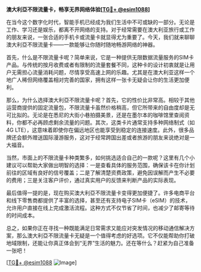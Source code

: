 **澳大利亞不限流量卡，畅享无界网络体验[[TG💪+ @esim1088](https://t.me/s/esim1088)]**

在当今这个数字化时代，智能手机已经成为我们生活中不可或缺的一部分。无论是工作、学习还是娱乐，都离不开网络的支持。对于经常需要在澳大利亚旅行或工作的朋友来说，一张合适的手机卡或流量卡就显得尤为重要了。今天，我们就来聊聊澳大利亞不限流量卡——一款能够让你随时随地畅游网络的神器。

首先，什么是不限流量卡呢？简单来说，它是一种提供无限数据流量服务的SIM卡产品。与传统的按月收费或者有限制的流量套餐不同，这种卡的设计初衷就是让用户无需担心流量消耗问题，尽情享受高速上网的乐趣。尤其是在澳大利亚这样一个地广人稀但网络覆盖相对完善的国家，拥有这样一张卡无疑会让你的生活更加便利。

那么，为什么选择澳大利亞不限流量卡呢？首先，它的性价比非常高。相较于其他运营商提供的固定流量包，不限流量卡虽然价格稍高，但它所带来的自由度却是无可比拟的。无论是在悉尼的大街小巷拍摄美景，还是在墨尔本的咖啡馆里查阅资料，你都不必再顾虑剩余流量的问题。其次，这类卡片通常支持多种网络制式（如4G LTE），这意味着即使你在偏远地区也能享受到稳定的连接速度。此外，很多品牌还会额外赠送国际漫游服务，这对于经常跨国出差或者旅游的朋友来说绝对是一大福音。

当然，市面上的不限流量卡种类繁多，如何挑选适合自己的一款呢？这里有几个小建议可以帮助大家做出明智的选择：一是查看具体的服务范围，确保该卡在你计划前往的区域有良好的信号覆盖；二是了解清楚资费政策，避免因误解而产生不必要的费用；三是关注客户评价，通过真实用户的反馈来判断产品的实际表现。

最后值得一提的是，现在购买澳大利亞不限流量卡变得更加便捷了。许多电商平台和线下零售商都提供了丰富的选择，甚至还有支持电子SIM卡（eSIM）的技术，允许用户直接在线上完成激活流程。这种方式不仅节省了时间，也减少了邮寄等待的时间成本。

总之，如果你正在寻找一种既能满足日常需求又能应对突发情况的移动通信解决方案，那么澳大利亞不限流量卡无疑是一个值得考虑的好选项。它不仅能帮助你打破地域限制，还能让你真正体会到“无界”生活的魅力。还在等什么？赶紧为自己准备一张吧！

[[TG💪+ @esim1088](https://t.me/s/esim1088) ![Image](https://i.postimg.cc/4NQfJmqS/Snipaste-2025-05-13-00-14-12.png)]